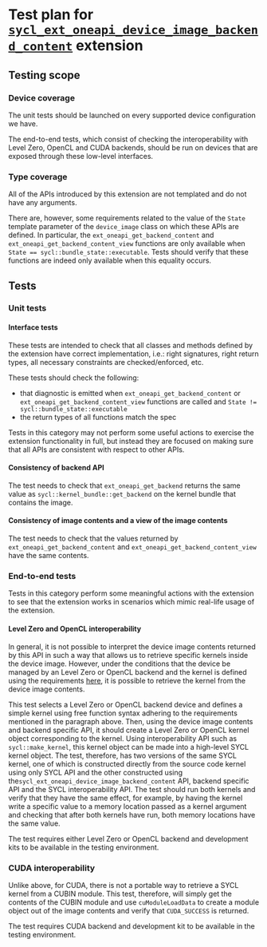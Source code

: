 # Test plan for [`sycl_ext_oneapi_device_image_backend_content`][spec-link] extension

## Testing scope

### Device coverage

The unit tests should be launched on every supported device configuration we have.

The end-to-end tests, which consist of checking the interoperability with Level Zero, OpenCL and CUDA backends, 
should be run on devices that are exposed through these low-level interfaces.

### Type coverage

All of the APIs introduced by this extension are not templated and do not have any
arguments. 

There are, however, some requirements related to the value of the 
`State` template parameter of the `device_image` class on which these 
APIs are defined. In particular, the `ext_oneapi_get_backend_content` 
and `ext_oneapi_get_backend_content_view` functions are only 
available when `State == sycl::bundle_state::executable`. 
Tests should verify that these functions are indeed only available when this equality occurs.

## Tests

### Unit tests

#### Interface tests

These tests are intended to check that all classes and methods defined by the
extension have correct implementation, i.e.: right signatures, right return
types, all necessary constraints are checked/enforced, etc.

These tests should check the following:

- that diagnostic is emitted when `ext_oneapi_get_backend_content` or
  `ext_oneapi_get_backend_content_view` functions are called and 
  `State != sycl::bundle_state::executable`
- the return types of all functions match the spec

Tests in this category may not perform some useful actions to exercise the
extension functionality in full, but instead they are focused on making sure
that all APIs are consistent with respect to other APIs.

#### Consistency of backend API

The test needs to check that `ext_oneapi_get_backend` returns the 
same value as `sycl::kernel_bundle::get_backend` on the kernel bundle
that contains the image.

#### Consistency of image contents and a view of the image contents

The test needs to check that the values returned by `ext_oneapi_get_backend_content` and
`ext_oneapi_get_backend_content_view` have the same contents.

### End-to-end tests

Tests in this category perform some meaningful actions with the extension to
see that the extension works in scenarios which mimic real-life usage of the
extension.

#### Level Zero and OpenCL interoperability

In general, it is not possible to interpret the device image contents returned by this API 
in such a way that allows us to retrieve specific kernels inside the device image.
However, under the conditions that the device be managed by an Level Zero or OpenCL backend and the 
kernel is defined using the requirements [here][ref-link], it is possible to retrieve the 
kernel from the device image contents.

This test selects a Level Zero or OpenCL backend device and defines a simple kernel using 
free function syntax adhering to the requirements mentioned in the paragraph above. 
Then, using the device image contents and backend specific API, 
it should create a Level Zero or OpenCL kernel object corresponding to the kernel. 
Using interoperability API such as `sycl::make_kernel`, this kernel object can be made into a high-level SYCL kernel object.
The test, therefore, has two versions of the same SYCL kernel, one of which is constructed directly from the source code kernel using only SYCL API and the other constructed using the`sycl_ext_oneapi_device_image_backend_content` API, backend specific API and the SYCL interoperability API.
The test should run both kernels and verify that they have the same effect, for example, by having the kernel write a specific value to a memory location passed as a kernel argument and checking that after both kernels have run, both memory locations have the same value. 

The test requires either Level Zero or OpenCL backend and development kits to be available
in the testing environment.

### CUDA interoperability

Unlike above, for CUDA, there is not a portable way to retrieve a SYCL kernel from a CUBIN module. 
This test, therefore, will simply get the contents of the CUBIN module and use `cuModuleLoadData` to create a module object out of the image contents and verify that `CUDA_SUCCESS` is returned. 

The test requires CUDA backend and development kit to be available in the testing environment.

[ref-link]: ../proposed/sycl_ext_oneapi_free_function_kernels.asciidoc#level-zero-and-opencl-compatibility
[spec-link]: https://github.com/intel/llvm/blob/sycl/sycl/doc/extensions/proposed/sycl_ext_oneapi_device_image_backend_content.asciidoc
